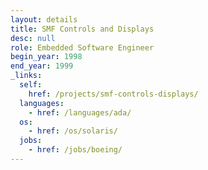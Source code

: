 ```yaml
---
layout: details
title: SMF Controls and Displays
desc: null
role: Embedded Software Engineer
begin_year: 1998
end_year: 1999
_links:
  self:
    href: /projects/smf-controls-displays/
  languages:
    - href: /languages/ada/
  os:
    - href: /os/solaris/
  jobs:
    - href: /jobs/boeing/
---
```

